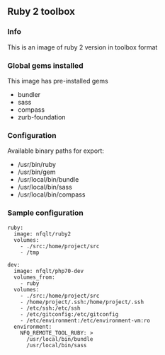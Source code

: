 ## Ruby 2 toolbox

### Info
This is an image of ruby 2 version in toolbox format

### Global gems installed
This image has pre-installed gems

 - bundler
 - sass
 - compass
 - zurb-foundation

### Configuration
Available binary paths for export:

- /usr/bin/ruby
- /usr/bin/gem
- /usr/local/bin/bundle
- /usr/local/bin/sass
- /usr/local/bin/compass

### Sample configuration
```
ruby:
  image: nfqlt/ruby2
  volumes:
    - ./src:/home/project/src
    - /tmp

dev:
  image: nfqlt/php70-dev
  volumes_from:
    - ruby
  volumes:
    - ./src:/home/project/src
    - /home/project/.ssh:/home/project/.ssh
    - /etc/ssh:/etc/ssh
    - /etc/gitconfig:/etc/gitconfig
    - /etc/environment:/etc/environment-vm:ro
  environment:
    NFQ_REMOTE_TOOL_RUBY: >
      /usr/local/bin/bundle
      /usr/local/bin/sass
```

